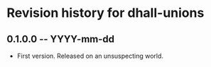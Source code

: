 # Revision history for dhall-unions

## 0.1.0.0  -- YYYY-mm-dd

* First version. Released on an unsuspecting world.
